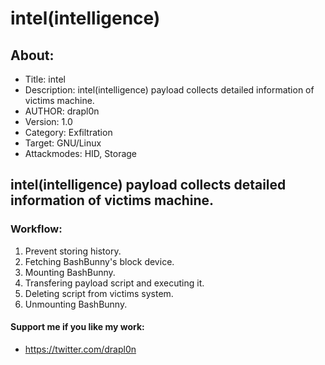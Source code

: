 # intel(intelligence)

## About:
* Title: intel
* Description: intel(intelligence) payload collects detailed information of victims machine.
* AUTHOR: drapl0n
* Version: 1.0
* Category: Exfiltration
* Target: GNU/Linux
* Attackmodes: HID, Storage

## intel(intelligence) payload collects detailed information of victims machine.


### Workflow:
1. Prevent storing history.
2. Fetching BashBunny's block device.
3. Mounting BashBunny.
4. Transfering payload script and executing it.
5. Deleting script from victims system.
6. Unmounting BashBunny.

#### Support me if you like my work:
* https://twitter.com/drapl0n
